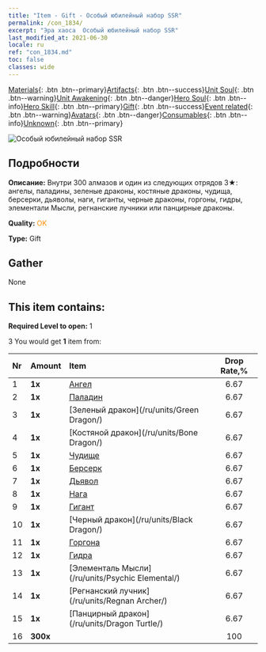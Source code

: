```yaml
---
title: "Item - Gift - Особый юбилейный набор SSR"
permalink: /con_1834/
excerpt: "Эра хаоса  Особый юбилейный набор SSR"
last_modified_at: 2021-06-30
locale: ru
ref: "con_1834.md"
toc: false
classes: wide
---
```

 [Materials](/ItemsRU/){: .btn .btn--primary}[Artifacts](/ItemsRU/Artifacts/){: .btn .btn--success}[Unit Soul](/ItemsRU/UnitSoul/){: .btn .btn--warning}[Unit Awakening](/ItemsRU/UnitAwakening/){: .btn .btn--danger}[Hero Soul](/ItemsRU/HeroSoul/){: .btn .btn--info}[Hero Skill](/ItemsRU/HeroSkill/){: .btn .btn--primary}[Gift](/ItemsRU/Gift/){: .btn .btn--success}[Event related](/ItemsRU/Events/){: .btn .btn--warning}[Avatars](/ItemsRU/Avatars/){: .btn .btn--danger}[Consumables](/ItemsRU/Consumables/){: .btn .btn--info}[Unknown](/ItemsRU/Unknown/){: .btn .btn--primary}

 ![Особый юбилейный набор SSR](/images/t/i_907456.png)

## Подробности
 **Описание:** Внутри 300 алмазов и один из следующих отрядов 3★: ангелы, паладины, зеленые драконы, костяные драконы, чудища, берсерки, дьяволы, наги, гиганты, черные драконы, горгоны, гидры, элементали Мысли, регнанские лучники или панцирные драконы.

 **Quality:** <span style="color: #FF8C00">OK</span>

 **Type:** Gift

## Gather

  None

## This item contains:

 **Required Level to open:** 1

 3 You would get **1** item  from:

  | Nr | Amount |     Item    | Drop Rate,% |
  |:---|:-------|:------------|:---------:|
  | 1 |  **1x** | [Ангел](/ru/units/Angel/) | 6.67 | 
  | 2 |  **1x** | [Паладин](/ru/units/Paladin/) | 6.67 | 
  | 3 |  **1x** | [Зеленый дракон](/ru/units/Green Dragon/) | 6.67 | 
  | 4 |  **1x** | [Костяной дракон](/ru/units/Bone Dragon/) | 6.67 | 
  | 5 |  **1x** | [Чудище](/ru/units/Behemoth/) | 6.67 | 
  | 6 |  **1x** | [Берсерк](/ru/units/Berserker/) | 6.67 | 
  | 7 |  **1x** | [Дьявол](/ru/units/Devil/) | 6.67 | 
  | 8 |  **1x** | [Нага](/ru/units/Naga/) | 6.67 | 
  | 9 |  **1x** | [Гигант](/ru/units/Giant/) | 6.67 | 
  | 10 |  **1x** | [Черный дракон](/ru/units/Black Dragon/) | 6.67 | 
  | 11 |  **1x** | [Горгона](/ru/units/Gorgon/) | 6.67 | 
  | 12 |  **1x** | [Гидра](/ru/units/Hydra/) | 6.67 | 
  | 13 |  **1x** | [Элементаль Мысли](/ru/units/Psychic Elemental/) | 6.67 | 
  | 14 |  **1x** | [Регнанский лучник](/ru/units/Regnan Archer/) | 6.67 | 
  | 15 |  **1x** | [Панцирный дракон](/ru/units/Dragon Turtle/) | 6.67 | 
  | 16 |  **300x** | <i class="fas fa-gem"/> | 100 | 

